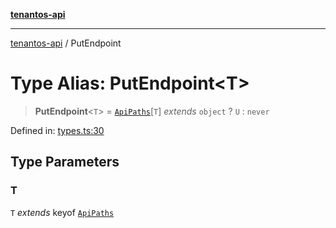 [**tenantos-api**](../README.md)

***

[tenantos-api](../globals.md) / PutEndpoint

# Type Alias: PutEndpoint\<T\>

> **PutEndpoint**\<`T`\> = [`ApiPaths`](ApiPaths.md)\[`T`\] *extends* `object` ? `U` : `never`

Defined in: [types.ts:30](https://github.com/shadmanZero/tenantos-api/blob/fe61944d7cb3ee6cc3061a8309e45287291cb501/src/types.ts#L30)

## Type Parameters

### T

`T` *extends* keyof [`ApiPaths`](ApiPaths.md)
